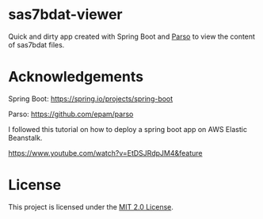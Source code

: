 # sas7bdat-viewer
Quick and dirty app created with Spring Boot and [Parso](https://github.com/epam/parso) to view the content of sas7bdat files.

# Acknowledgements
Spring Boot: https://spring.io/projects/spring-boot

Parso: https://github.com/epam/parso

I followed this tutorial on how to deploy a spring boot app on AWS Elastic Beanstalk.

https://www.youtube.com/watch?v=EtDSJRdpJM4&feature

# License
This project is licensed under the [MIT 2.0 License](LICENSE).
